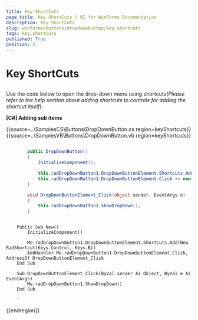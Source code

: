 ```yaml
---
title: Key ShortCuts
page_title: Key ShortCuts | UI for WinForms Documentation
description: Key ShortCuts
slug: winforms/buttons/dropdownbutton/key-shortcuts
tags: key,shortcuts
published: True
position: 2
---
```


# Key ShortCuts



## 

Use the code below to open the drop-down menu using shortcuts(*Please refer to the help section about adding shortcuts to controls for adding the shortcut itself*):

__[C#] Adding sub items__

{{source=..\SamplesCS\Buttons\DropDownButton.cs region=keyShortcuts}} 
{{source=..\SamplesVB\Buttons\DropDownButton.vb region=keyShortcuts}} 

````C#

        public DropDownButton()
        {
            InitializeComponent();

            this.radDropDownButton1.DropDownButtonElement.Shortcuts.Add(new RadShortcut(Keys.Control, Keys.N));
            this.radDropDownButton1.DropDownButtonElement.Click += new EventHandler(DropDownButtonElement_Click);
        }

        void DropDownButtonElement_Click(object sender, EventArgs e)
        {
            this.radDropDownButton1.ShowDropDown();
        }
````
````VB.NET

    Public Sub New()
        InitializeComponent()

        Me.radDropDownButton1.DropDownButtonElement.Shortcuts.Add(New RadShortcut(Keys.Control, Keys.B))
        AddHandler Me.radDropDownButton1.DropDownButtonElement.Click, AddressOf DropDownButtonElement_Click
    End Sub

    Sub DropDownButtonElement_Click(ByVal sender As Object, ByVal e As EventArgs)
        Me.radDropDownButton1.ShowDropDown()
    End Sub

    '
````

{{endregion}} 





